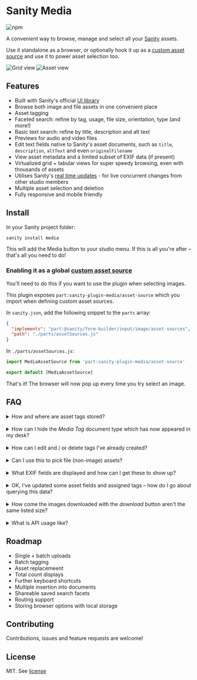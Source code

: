 # Sanity Media

![npm](https://img.shields.io/npm/dw/sanity-plugin-media)

A convenient way to browse, manage and select all your [Sanity](https://www.sanity.io/) assets.

Use it standalone as a browser, or optionally hook it up as a [custom asset source](https://www.sanity.io/docs/custom-asset-sources) and use it to power asset selection too.

![Grid view](https://user-images.githubusercontent.com/209129/105532350-9d847500-5ce2-11eb-8ba8-19655c416829.png)
![Asset view](https://user-images.githubusercontent.com/209129/105532355-9fe6cf00-5ce2-11eb-9982-b2bfd22f3409.png)

## Features

- Built with Sanity's official [UI library](https://www.sanity.io/ui)
- Browse both image and file assets in one convenient place
- Asset tagging
- Faceted search: refine by tag, usage, file size, orientation, type (and more!)
- Basic text search: refine by title, description and alt text
- Previews for audio and video files
- Edit text fields native to Sanity's asset documents, such as `title`, `description`, `altText` and even `originalFilename`
- View asset metadata and a limited subset of EXIF data (if present)
- Virtualized grid + tabular views for super speedy browsing, even with thousands of assets
- Utilises Sanity's [real time updates](https://www.sanity.io/docs/realtime-updates) - for live concurrent changes from other studio members
- Multiple asset selection and deletion
- Fully responsive and mobile friendly

## Install

In your Sanity project folder:

```sh
sanity install media
```

This will add the Media button to your studio menu. If this is all you're after – that's all you need to do!

### Enabling it as a global [custom asset source](https://www.sanity.io/docs/custom-asset-sources)

You'll need to do this if you want to use the plugin when selecting images.

This plugin exposes `part:sanity-plugin-media/asset-source` which you import when defining custom asset sources.

In `sanity.json`, add the following snippet to the `parts` array:

```json
{
  "implements": "part:@sanity/form-builder/input/image/asset-sources",
  "path": "./parts/assetSources.js"
}
```

In `./parts/assetSources.js`:

```js
import MediaAssetSource from 'part:sanity-plugin-media/asset-source'

export default [MediaAssetSource]
```

That's it! The browser will now pop up every time you try select an image.

## FAQ

<details>
<summary>How and where are asset tags stored?</summary>
<br />

- This plugin defines the document type `media.tag`.
- All tags are stored as _weak_ references and being a third-party plugin, are stored in the namespaced object `opt.media`
- This behaviour differs from asset fields such as `title`, `description` and `altText` which are stored directly on the asset as they're part of Sanity's defined asset schema

</details>

<br />

<details>
<summary>How can I hide the <em>Media Tag</em> document type which has now appeared in my desk?</summary>
<br />

- **If you're not using a custom desk**, Sanity attaches custom schema defined by third party plugins to your desk. This is currently the default behaviour.
- However, you can override this behaviour by defining your own custom desk with Sanity's [structure builder](https://www.sanity.io/docs/structure-builder-typical-use-cases) and simply omit the `media.tag` document type in your definition.

</details>

<br />

<details>
<summary>How can I edit and / or delete tags I've already created?</summary>
<br />

- _Currently_, the only way to do this is through Sanity's desk or via the API
- **If you're not using a custom desk**, then this will be automatically added for you once you've installed the plugin. You'll be then be able to edit tags like you do any other documents.
- **If you are using a custom desk**, then you'll need to expose the `media.tag` document type as you see fit, provided you want to expose them at all.

</details>

<br />

<details>
<summary>Can I use this to pick file (non-image) assets?</summary>
<br />

- Not just yet unfortunately! This will be possible if and when Sanity enables custom asset sources on `file` fields.

</details>

<br />

<details>
<summary>What EXIF fields are displayed and how can I get these to show up?</summary>
<br />

- ISO, aperture, focal length, exposure time and original date are displayed
- By default, Sanity won't automatically extract EXIF data unless you explicitly tell it to. Manully tell Sanity to process EXIF metadata by [updating your image field options accordingly](https://www.sanity.io/docs/image-type#metadata-5fe564e516d8)

</details>

<br />

<details>
<summary>OK, I've updated some asset fields and assigned tags – how do I go about querying this data?</summary>
<br />

The following GROQ query would return an image with additional asset text fields as well as an array of tag names.

Note that tags are namespaced within `opt.media` and tag names are accessed via the `current` property, as they're defined as slugs on the `tag.media` document schema (to ensure string uniqueness).

```
*[_id == 'my-document-id'] {
  image {
    asset->{
      _ref,
      _type,
      altText,
      description,
      "tags": opt.media.tags[]->name.current,
      title
    }
  }
}
```

</details>

<br />

<details>
<summary>How come the images downloaded with the <em>download</em> button aren't the same listed size?</summary>
<br />

- Any images downloaded here are those already _processed_ by Sanity without any [image transformations](https://www.sanity.io/docs/image-urls) applied. Please note these are not the _original_ uploaded images, and will be stripped of any EXIF data.
- _Currently_, it's not possible in Sanity to grab these original image assets within the studio - but this may change in future!

</details>

<br />

<details>
<summary>What is API usage like?</summary>
<br />

- Batch deleting assets invokes multiple API requests - this is because [Sanity's transactions are atomic](https://www.sanity.io/docs/transactions). In other words, deleting 10 selected assets will use 10 API requests.
- You _probably_ don't want to be batch deleting hundreds of thousands of images through this plugin - such a task would be better suited to a custom script!

</details>

## Roadmap

- Single + batch uploads
- Batch tagging
- Asset replacemeent
- Total count displays
- Further keyboard shortcuts
- Multiple insertion into documents
- Shareable saved search facets
- Routing support
- Storing browser options with local storage

## Contributing

Contributions, issues and feature requests are welcome!

## License

MIT. See [license](LICENSE)
